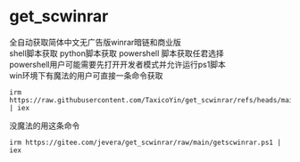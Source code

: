 # get_scwinrar
全自动获取简体中文无广告版winrar暗链和商业版    
shell脚本获取 python脚本获取 powershell 脚本获取任君选择    
powershell用户可能需要先打开开发者模式并允许运行ps1脚本    
win环境下有魔法的用户可直接一条命令获取    
```
irm https://raw.githubusercontent.com/TaxicoYin/get_scwinrar/refs/heads/main/getscwinrar.ps1 | iex
```
没魔法的用这条命令
```
irm https://gitee.com/jevera/get_scwinrar/raw/main/getscwinrar.ps1 | iex
```
